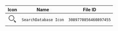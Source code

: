 | Icon | Name | File ID |
| ---  | ---  | ---     |
| ![](SearchDatabase%20Icon.png) | `SearchDatabase Icon` | `3089770856460897455` |
